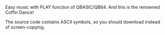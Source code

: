 Easy music with PLAY function of QBASIC/QB64. And this is the renowned Coffin Dance!

The source code contains ASCII symbols, so you should download instead of screen-copying.
